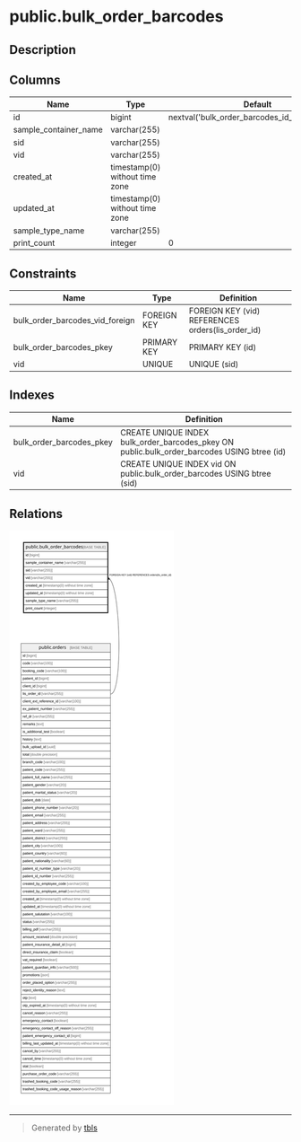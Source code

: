 # public.bulk_order_barcodes

## Description

## Columns

| Name | Type | Default | Nullable | Children | Parents | Comment |
| ---- | ---- | ------- | -------- | -------- | ------- | ------- |
| id | bigint | nextval('bulk_order_barcodes_id_seq'::regclass) | false |  |  |  |
| sample_container_name | varchar(255) |  | false |  |  |  |
| sid | varchar(255) |  | false |  |  |  |
| vid | varchar(255) |  | false |  | [public.orders](public.orders.md) |  |
| created_at | timestamp(0) without time zone |  | true |  |  |  |
| updated_at | timestamp(0) without time zone |  | true |  |  |  |
| sample_type_name | varchar(255) |  | false |  |  |  |
| print_count | integer | 0 | false |  |  |  |

## Constraints

| Name | Type | Definition |
| ---- | ---- | ---------- |
| bulk_order_barcodes_vid_foreign | FOREIGN KEY | FOREIGN KEY (vid) REFERENCES orders(lis_order_id) |
| bulk_order_barcodes_pkey | PRIMARY KEY | PRIMARY KEY (id) |
| vid | UNIQUE | UNIQUE (sid) |

## Indexes

| Name | Definition |
| ---- | ---------- |
| bulk_order_barcodes_pkey | CREATE UNIQUE INDEX bulk_order_barcodes_pkey ON public.bulk_order_barcodes USING btree (id) |
| vid | CREATE UNIQUE INDEX vid ON public.bulk_order_barcodes USING btree (sid) |

## Relations

![er](public.bulk_order_barcodes.svg)

---

> Generated by [tbls](https://github.com/k1LoW/tbls)
